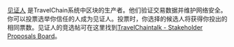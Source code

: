 [见证人](introduction/witness) 是TravelChain系统中区块的生产者。他们验证交易数据并维护网络安全。你可以投票选举你信任的人成为见证人。投票时，你选择的候选人将获得你投出的相同票数。见证人的竞选帖可在这里找到[TravelChaintalk - Stakeholder Proposals Board](https://bitsharestalk.org/index.php/board,75.0.html)。
